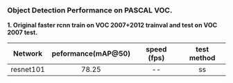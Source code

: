 
### Object Detection Performance on PASCAL VOC.
**1. Original faster rcnn train on VOC 2007+2012 trainval and test on VOC 2007 test.**

 Network|peformance(mAP@50)|speed (fps)|test method
 :---:|:---:|:---:|:---:
 resnet101| 78.25 | -- | ss
